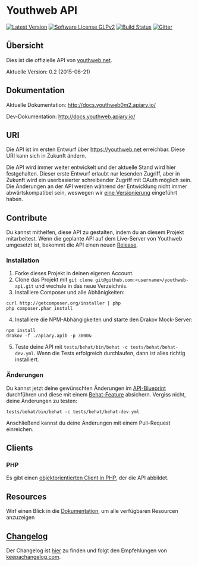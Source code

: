 # Youthweb API

[![Latest Version](https://img.shields.io/github/release/youthweb/youthweb-api.svg)](https://github.com/youthweb/youthweb-api/releases)
[![Software License GLPv2](http://img.shields.io/badge/License-GPLv2-brightgreen.svg)](LICENSE)
[![Build Status](https://travis-ci.org/youthweb/youthweb-api.svg?branch=develop)](https://travis-ci.org/youthweb/youthweb-api)
[![Gitter](https://badges.gitter.im/Join%20Chat.svg)](https://gitter.im/youthweb/youthweb-api?utm_source=badge&utm_medium=badge&utm_campaign=pr-badge&utm_content=badge)

## Übersicht

Dies ist die offizielle API von [youthweb.net](https://youthweb.net).

Aktuelle Version: 0.2 (2015-06-21)

## Dokumentation

Aktuelle Dokumentation: http://docs.youthweb0m2.apiary.io/

Dev-Dokumentation: http://docs.youthweb.apiary.io/

## URI

Die API ist im ersten Entwurf über https://youthweb.net erreichbar. Diese URI kann sich in Zukunft ändern.

Die API wird immer weiter entwickelt und der aktuelle Stand wird hier festgehalten. Dieser erste Entwurf erlaubt nur lesenden Zugriff, aber in Zukunft wird ein userbasierter schreibender Zugriff mit OAuth möglich sein. Die Änderungen an der API werden während der Entwicklung nicht immer abwärtskompatibel sein, weswegen wir [eine Versionierung](http://semver.org/) eingeführt haben.

## Contribute

Du kannst mithelfen, diese API zu gestalten, indem du an diesem Projekt mitarbeitest. Wenn die geplante API auf dem Live-Server von Youthweb umgesetzt ist, bekommt die API einen neuen [Release](https://github.com/youthweb/youthweb-api/releases).

### Installation

1. Forke dieses Projekt in deinen eigenen Account.
2. Clone das Projekt mit ```git clone git@github.com:<username>/youthweb-api.git``` und wechsle in das neue Verzeichnis.
3. Installiere Composer und alle Abhänigkeiten:

  ```
  curl http://getcomposer.org/installer | php
  php composer.phar install
  ```
4. Installiere die NPM-Abhängigkeiten und starte den Drakov Mock-Server:

  ```
  npm install
  drakov -f ./apiary.apib -p 3000&
  ```
5. Teste deine API mit ```tests/behat/bin/behat -c tests/behat/behat-dev.yml```. Wenn die Tests erfolgreich durchlaufen, dann ist alles richtig installiert.

### Änderungen

Du kannst jetzt deine gewünschten Änderungen im [API-Blueprint](https://github.com/youthweb/youthweb-api/blob/master/apiary.apib) durchführen und diese mit einem [Behat-Feature](https://github.com/youthweb/youthweb-api/tree/master/tests/behat/features) absichern. Vergiss nicht, deine Änderungen zu testen:

```tests/behat/bin/behat -c tests/behat/behat-dev.yml```

Anschließend kannst du deine Änderungen mit einem Pull-Request einreichen.

## Clients

### PHP

Es gibt einen [objektorientierten Client in PHP](https://github.com/youthweb/php-youthweb-api), der die API abbildet.

## Resources

Wirf einen Blick in die [Dokumentation](#dokumentation), um alle verfügbaren Resourcen anzuzeigen

## [Changelog](CHANGELOG.md)

Der Changelog ist [hier](CHANGELOG.md) zu finden und folgt den Empfehlungen von [keepachangelog.com](http://keepachangelog.com/).
